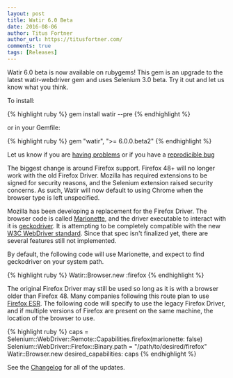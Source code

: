 ```yaml
---
layout: post
title: Watir 6.0 Beta
date: 2016-08-06
author: Titus Fortner
author_url: https://titusfortner.com/
comments: true
tags: [Releases]
---
```


Watir 6.0 beta is now available on rubygems! This gem is an upgrade to 
the latest watir-webdriver gem and uses Selenium 3.0 beta.
Try it out and let us know what you think.

<!--more-->

To install:

{% highlight ruby %}
gem install watir --pre
{% endhighlight %}

or in your Gemfile:

{% highlight ruby %}
gem "watir", ">= 6.0.0.beta2"
{% endhighlight %}
 
Let us know if you are [having problems](http://watir.com/help/) 
or if you have a [reprodicible bug](https://github.com/watir/watir/issues)
 
The biggest change is around Firefox support. Firefox 48+ will no longer work
with the old Firefox Driver. Mozilla has required extensions to be signed for
security reasons, and the Selenium extension raised security concerns. 
As such, Watir will now default to using Chrome when the browser type is left 
unspecified.

Mozilla has been developing a replacement for the Firefox Driver. 
The browser code is called 
[Marionette](https://developer.mozilla.org/en-US/docs/Mozilla/QA/Marionette/WebDriver), 
and the driver executable
to interact with it is [geckodriver](https://github.com/mozilla/geckodriver/releases).
It is attempting to be completely compatible with the new 
[W3C WebDriver standard](https://w3c.github.io/webdriver/webdriver-spec.html). 
Since that spec isn't finalized yet, there are several features still not implemented.

By default, the following code will use Marionette, and expect to find geckodriver 
on your system path.

{% highlight ruby %}
Watir::Browser.new :firefox
{% endhighlight %}

The original Firefox Driver may still be used so long as it is with a browser
 older than Firefox 48. Many companies following this route plan to use
 [Firefox ESR](https://www.mozilla.org/en-US/firefox/organizations/).
The following code will specify to use the legacy Firefox Driver, and if multiple
versions of Firefox are present on the same machine, the location of the browser
to use.

{% highlight ruby %}
caps = Selenium::WebDriver::Remote::Capabilities.firefox(marionette: false)
Selenium::WebDriver::Firefox::Binary.path = "/path/to/desired/firefox"
Watir::Browser.new desired_capabilities: caps
{% endhighlight %}

See the [Changelog](https://github.com/watir/watir/blob/master/CHANGES.md) for
all of the updates.
